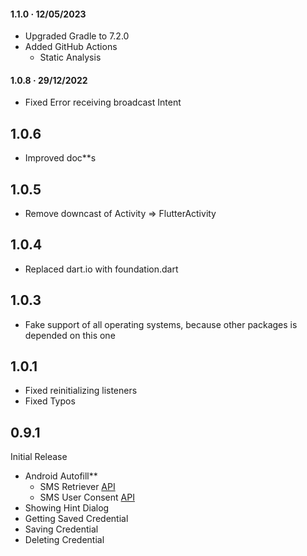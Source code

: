 #### 1.1.0 · 12/05/2023
- Upgraded Gradle to 7.2.0
- Added GitHub Actions
    - Static Analysis

#### 1.0.8 · 29/12/2022
- Fixed Error receiving broadcast Intent


## 1.0.6
- Improved doc**s


## 1.0.5
- Remove downcast of Activity => FlutterActivity


## 1.0.4
- Replaced dart.io with foundation.dart


## 1.0.3
- Fake support of all operating systems, because other packages is depended on this one


## 1.0.1
- Fixed reinitializing listeners
- Fixed Typos


## 0.9.1
Initial Release

- Android Autofill**
  - SMS Retriever [API](https://developers.google.com/identity/sms-retriever/overview?hl=en)
  - SMS User Consent [API](https://developers.google.com/identity/sms-retriever/user-consent/overview)
- Showing Hint Dialog
- Getting Saved Credential
- Saving Credential
- Deleting Credential